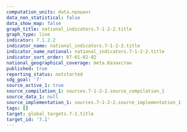 ```yaml
---
computation_units: data.процент
data_non_statistical: false
data_show_map: false
graph_title: national_indicators.7-1-2-2.title
graph_type: line
indicator: 7.1.2.2
indicator_name: national_indicators.7-1-2-2.title
indicator_name_national: national_indicators.7-1-2-2.title
indicator_sort_order: 07-01-02-02
national_geographical_coverage: meta.Казахстан
published: true
reporting_status: notstarted
sdg_goal: '7'
source_active_1: true
source_compilation_1: sources.7-1-2-2.source_compilation_1
source_data_1: null
source_implementation_1: sources.7-1-2-2.source_implementation_1
tags: []
target: global_targets.7-1.title
target_id: '7.1'
---
```

